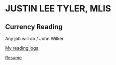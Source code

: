 JUSTIN LEE TYLER, MLIS
===

Currency Reading
---
Any job will do / John Wilker 

[My reading logs](http:/www.justinleetyler.com/interests)

[Resume](http://www.justinleetyler.com/resume)
  
